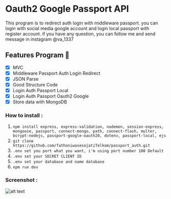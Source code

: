 # Oauth2 Google Passport API

This program is to redirect auth login with middleware passport. you can login with social media google account and login local passport with register account. if you have any question, you can follow me and send message in instagram @va_1337

## Features Program 🚀 

- [x] MVC
- [x] Middleware Passport Auth Login Redirect
- [x] JSON Parse
- [x] Good Structure Code
- [x] Login Auth Passport Local
- [x] Login Auth Passport Oauth2 Google
- [x] Store data with MongoDB

### How to install :

1. `npm install express, express-validation, nodemon, session-express, mongoose, passport, connect-mongo, path, connect-flash, multer, bcrypt-nodejs, passport-google-oauth20, dotenv, passport-local, ejs`
2. `git clone https://github.com/fathoniwasesojatiTelkom/passport_auth.git`
3. `.env set you port what you want, i'm using port number 100 Default`
4. `.env set your SECRET CLIENT ID`
5. `.env set your database and name database`
6. `npm run dev`

### Screenshot :

![alt text](https://github.com/fathoniwasesojatiTelkom/passport_auth/blob/master/images/passport.png)
